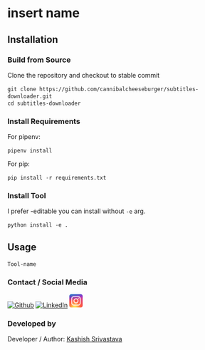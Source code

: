 # insert name

## Installation

### Build from Source
Clone the repository and checkout to stable commit

```
git clone https://github.com/cannibalcheeseburger/subtitles-downloader.git
cd subtitles-downloader
```

### Install Requirements
For pipenv:
```
pipenv install
```
For pip:
```
pip install -r requirements.txt
```

### Install Tool
I prefer -editable you can install without `-e` arg.

```
python install -e .
```

## Usage

```
Tool-name
```

### Contact / Social Media

[![Github](https://raw.githubusercontent.com/srbcheema1/CheemaFy/master/myPlugins/extra_things/png_images/social/github.png)](https://github.com/srbcheema1/)
[![LinkedIn](https://raw.githubusercontent.com/srbcheema1/CheemaFy/master/myPlugins/extra_things/png_images/social/linkedin-48x48.png)](https://www.linkedin.com/in/srbcheema1/)
<img src = "https://raw.githubusercontent.com/edent/SuperTinyIcons/master/images/svg/instagram.svg" width="30" height="30">

### Developed by

Developer / Author: [Kashish Srivastava](https://github.com/cannibalcheeseburger/)

